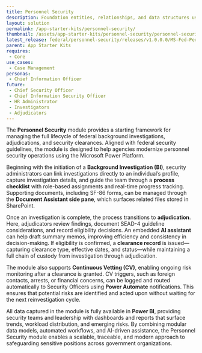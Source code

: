 ```yaml
---
title: Personnel Security
description: Foundation entities, relationships, and data structures used across government solutions.
layout: solution
permalink: /app-starter-kits/personnel-security/
thumbnail: /assets/app-starter-kits/personnel-security/personnel-security.png
latest_release: federal/personnel-security/releases/v1.0.0.0/MS-Fed-Personnel-Security_managed%20-%201.0.0.0.zip
parent: App Starter Kits
requires:
 - Core
use_cases:
 - Case Management
personas:
 - Chief Information Officer
future:
 - Chief Security Officer
 - Chief Information Security Officer
 - HR Administrator
 - Investigators
 - Adjudicators
---
```


The **Personnel Security** module provides a starting framework for managing the full lifecycle of federal background investigations, adjudications, and security clearances. Aligned with federal security guidelines, the module is designed to help agencies modernize personnel security operations using the Microsoft Power Platform.

Beginning with the initiation of a **Background Investigation (BI)**, security administrators can link investigations directly to an individual’s profile, capture investigation details, and guide the team through a **process checklist** with role-based assignments and real-time progress tracking. Supporting documents, including SF-86 forms, can be managed through the **Document Assistant side pane**, which surfaces related files stored in SharePoint.

Once an investigation is complete, the process transitions to **adjudication**. Here, adjudicators review findings, document SEAD-4 guideline considerations, and record eligibility decisions. An embedded **AI assistant** can help draft summary memos, improving efficiency and consistency in decision-making. If eligibility is confirmed, a **clearance record** is issued—capturing clearance type, effective dates, and status—while maintaining a full chain of custody from investigation through adjudication.

The module also supports **Continuous Vetting (CV)**, enabling ongoing risk monitoring after a clearance is granted. CV triggers, such as foreign contacts, arrests, or financial concerns, can be logged and routed automatically to Security Officers using **Power Automate** notifications. This ensures that potential risks are identified and acted upon without waiting for the next reinvestigation cycle.

All data captured in the module is fully available in **Power BI**, providing security teams and leadership with dashboards and reports that surface trends, workload distribution, and emerging risks. By combining modular data models, automated workflows, and AI-driven assistance, the Personnel Security module enables a scalable, traceable, and modern approach to safeguarding sensitive positions across government organizations.
